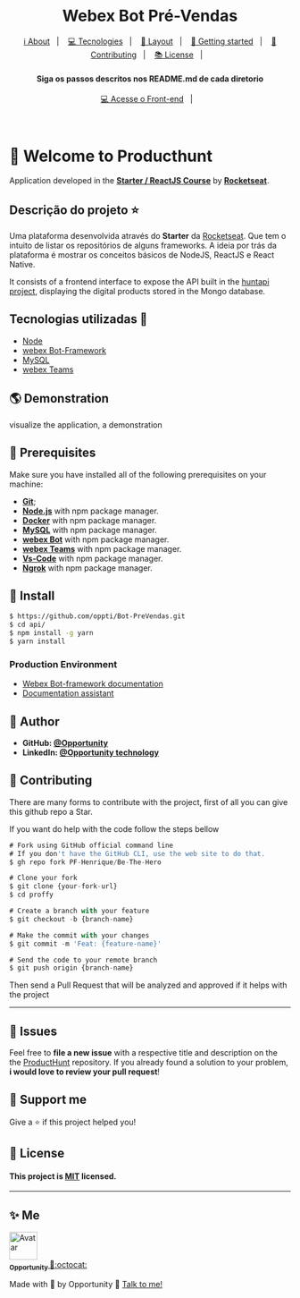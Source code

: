 <h1 align="center">
    <img src="" />
</h1>

<h1 align='center'>Webex Bot Pré-Vendas</h1>

<p align="center">
  <a href="#-about-project">ℹ️ About</a>&nbsp;&nbsp;&nbsp;|&nbsp;&nbsp;&nbsp;
  <a href="#-tecnologias-and-packages">💻 Tecnologies</a>&nbsp;&nbsp;&nbsp;|&nbsp;&nbsp;&nbsp;
  <a href="#-layout">🔖 Layout</a>&nbsp;&nbsp;&nbsp;|&nbsp;&nbsp;&nbsp;
  <a href="#-getting-started">🚀 Getting started</a>&nbsp;&nbsp;&nbsp;|&nbsp;&nbsp;&nbsp;
  <a href="#-Contributing">🤝 Contributing</a>&nbsp;&nbsp;&nbsp;|&nbsp;&nbsp;&nbsp;
  <a href="#-license">📚 License</a>&nbsp;&nbsp;&nbsp;|&nbsp;&nbsp;&nbsp;  
</p>

<h4 align="center">
     Siga os passos descritos nos README.md de cada diretorio
</h4>

<p align="center">
  <a href="https://github.com/oppti/Bot-PreVendas">💻 Acesse o Front-end</a>&nbsp;&nbsp;&nbsp;|&nbsp;&nbsp;&nbsp;
</p>
<br>

# 🚀 Welcome to Producthunt

Application developed in the **[Starter / ReactJS Course](https://rocketseat.com.br/starter)** by **[Rocketseat](https://rocketseat.com.br/)**.

## Descrição do projeto :star:

Uma plataforma desenvolvida através do **Starter** da [Rocketseat](https://www.rocketseat.com.br).
Que tem o intuito de listar os repositórios de alguns frameworks.
A ideia por trás da plataforma é mostrar os conceitos básicos de NodeJS, ReactJS e React Native.

It consists of a frontend interface to expose the API built in the [huntapi project](https://github.com/PF-Henrique/Starter-Rocketseat/tree/master/api), displaying the digital products stored in the Mongo database.


## Tecnologias utilizadas 🚀

<ul>
    <li><a href="https://nodejs.org/en/" target="_blank">Node</a></li>
    <li><a href="#" target="_blank">webex Bot-Framework</a></li>
    <li><a href="#" target="_blank">MySQL</a></li>
    <li><a href="#" target="_blank">webex Teams</a></li>
</ul>

## 🌎 Demonstration
visualize the application, a demonstration <foto ou gif>

## 🧰 Prerequisites
Make sure you have installed all of the following prerequisites on your machine:
* **[Git](https://git-scm.com/downloads)**;
* **[Node.js](https://nodejs.org/en/download/)** with npm package manager.
* **[Docker](https://nodejs.org/en/download/)** with npm package manager.
* **[MySQL](https://nodejs.org/en/download/)** with npm package manager.
* **[webex Bot](https://nodejs.org/en/download/)** with npm package manager.
* **[webex Teams](https://nodejs.org/en/download/)** with npm package manager.
* **[Vs-Code](https://nodejs.org/en/download/)** with npm package manager.
* **[Ngrok](https://nodejs.org/en/download/)** with npm package manager.


## 🔧 Install
```sh
$ https://github.com/oppti/Bot-PreVendas.git
$ cd api/
$ npm install -g yarn
$ yarn install
```

### Production Environment
* [Webex Bot-framework documentation](https://)
* [Documentation assistant](https://)

## 👤 Author
* **GitHub: [@Opportunity](https://github.com/PF-Henrique)**
* **LinkedIn: [@Opportunity technology](https://www.linkedin.com/in/pedro-ferreira-148503b8/)**

## 🤝 Contributing
There are many forms to contribute with the project, first of all you can give this github repo a Star.

If you want do help with the code follow the steps bellow

```ts
# Fork using GitHub official command line
# If you don't have the GitHub CLI, use the web site to do that.
$ gh repo fork PF-Henrique/Be-The-Hero

# Clone your fork
$ git clone {your-fork-url}
$ cd proffy

# Create a branch with your feature
$ git checkout -b {branch-name}

# Make the commit with your changes
$ git commit -m 'Feat: {feature-name}'

# Send the code to your remote branch
$ git push origin {branch-name}
```

Then send a Pull Request that will be analyzed and approved if it helps with the project

---
## 🐛 Issues

Feel free to **file a new issue** with a respective title and description on the the [ProductHunt](https://github.com/PF-Henrique/Starter-Rocketseat/issues) repository. If you already found a solution to your problem, **i would love to review your pull request**!


## 💓 Support me
Give a ⭐️ if this project helped you!

## 📝 License
#### This project is [MIT](LICENSE) licensed. 
---

## ✨ Me

<a href="https://github.com/oppti">
  <img src="https://avatars2.githubusercontent.com/u/56740481?s=400&u=cea6412011266f7809f4958cb369536956490a67&v=4" width= "50px;" height= "50px;" alt="Avatar"/>
  <br />
 <sub>
  <b>
    Opportunity
  </b>
</sub>
</a> 
<a href="<a href="https://github.com/oppt/" title="Opportunity">🚀:octocat:</a>

<br />

Made with 💙 by Opportunity 👋 [Talk to me!](https://www.linkedin.com/in/pedro-ferreira-148503b8/)
